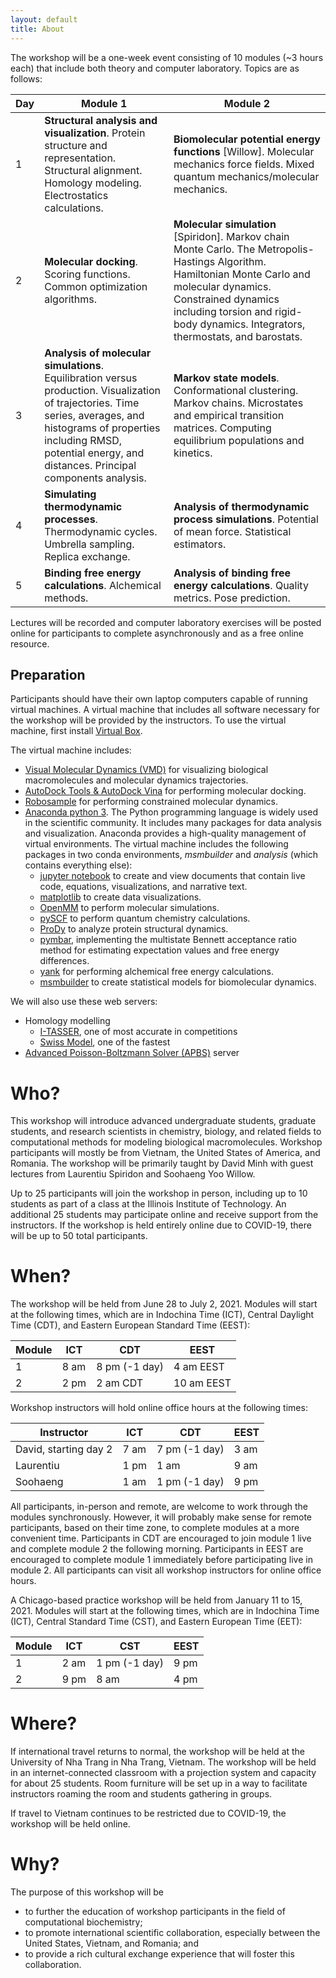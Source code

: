 ```yaml
---
layout: default
title: About
---
```


The workshop will be a one-week event consisting of 10 modules (~3 hours each) that include both theory and computer laboratory. Topics are as follows:

| Day | Module 1 | Module 2 |
| --- | -------- | -------- |
| 1 | **Structural analysis and visualization**. Protein structure and representation. Structural alignment. Homology modeling. Electrostatics calculations. | **Biomolecular potential energy functions** [Willow]. Molecular mechanics force fields. Mixed quantum mechanics/molecular mechanics. |
| 2 | **Molecular docking**. Scoring functions.  Common optimization algorithms. | **Molecular simulation** [Spiridon]. Markov chain Monte Carlo. The Metropolis-Hastings Algorithm. Hamiltonian Monte Carlo and molecular dynamics. Constrained dynamics including torsion and rigid-body dynamics. Integrators, thermostats, and barostats. |
| 3 | **Analysis of molecular simulations**. Equilibration versus production. Visualization of trajectories. Time series, averages, and histograms of properties including RMSD, potential energy, and distances. Principal components analysis. | **Markov state models**. Conformational clustering. Markov chains. Microstates and empirical transition matrices. Computing equilibrium populations and kinetics. |
| 4 | **Simulating thermodynamic processes**. Thermodynamic cycles. Umbrella sampling. Replica exchange. | **Analysis of thermodynamic process simulations**. Potential of mean force. Statistical estimators. |
| 5 | **Binding free energy calculations**. Alchemical methods. | **Analysis of binding free energy calculations**. Quality metrics. Pose prediction. |

Lectures will be recorded and computer laboratory exercises will be posted online for participants to complete asynchronously and as a free online resource.

## Preparation

Participants should have their own laptop computers capable of running virtual machines. A virtual machine that includes all software necessary for the workshop will be provided by the instructors. To use the virtual machine, first install [Virtual Box](https://www.virtualbox.org/).

The virtual machine includes:
- [Visual Molecular Dynamics (VMD)](https://www.ks.uiuc.edu/Research/vmd/) for visualizing biological macromolecules and molecular dynamics trajectories.
- [AutoDock Tools & AutoDock Vina](http://autodock.scripps.edu/) for performing molecular docking.
- [Robosample](https://github.com/spirilaurentiu/Robosample) for performing constrained molecular dynamics.
- [Anaconda python 3](https://www.anaconda.com/). The Python programming language is widely used in the scientific community. It includes many packages for data analysis and visualization. Anaconda provides a high-quality management of virtual environments. The virtual machine includes the following packages in two conda environments, _msmbuilder_ and _analysis_ (which contains everything else):
  - [jupyter notebook](https://jupyter.org/) to create and view documents that contain live code, equations, visualizations, and narrative text.
  - [matplotlib](https://matplotlib.org/) to create data visualizations.
  - [OpenMM](http://openmm.org/) to perform molecular simulations.
  - [pySCF](https://sunqm.github.io/pyscf/) to perform quantum chemistry calculations.
  - [ProDy](http://prody.csb.pitt.edu/) to analyze protein structural dynamics.
  - [pymbar](https://pymbar.readthedocs.io/en/master/), implementing the multistate Bennett acceptance ratio method for estimating expectation values and free energy differences.
  - [yank](http://getyank.org/latest/) for performing alchemical free energy calculations.
  - [msmbuilder](http://msmbuilder.org/3.8.0/) to create statistical models for biomolecular dynamics.

We will also use these web servers:
- Homology modelling
  - [I-TASSER](https://zhanglab.ccmb.med.umich.edu/I-TASSER/), one of most accurate in competitions
  - [Swiss Model](https://swissmodel.expasy.org/), one of the fastest
- [Advanced Poisson-Boltzmann Solver (APBS)](https://server.poissonboltzmann.org/) server

# Who?

This workshop will introduce advanced undergraduate students, graduate students, and research scientists in chemistry, biology, and related fields to computational methods for modeling biological macromolecules. Workshop participants will mostly be from Vietnam, the United States of America, and Romania. The workshop will be primarily taught by David Minh with guest lectures from Laurentiu Spiridon and Soohaeng Yoo Willow.

Up to 25 participants will join the workshop in person, including up to 10 students as part of a class at the Illinois Institute of Technology. An additional 25 students may participate online and receive support from the instructors. If the workshop is held entirely online due to COVID-19, there will be up to 50 total participants.

# When?

The workshop will be held from June 28 to July 2, 2021. Modules will start at the following times, which are in Indochina Time (ICT), Central Daylight Time (CDT), and Eastern European Standard Time (EEST):

| Module | ICT | CDT | EEST |
| ------ | --- | --- | ---- |
| 1 | 8 am | 8 pm (-1 day) | 4 am EEST |
| 2 | 2 pm | 2 am CDT | 10 am EEST |

Workshop instructors will hold online office hours at the following times:

| Instructor | ICT | CDT | EEST |
| ---------- | --- | --- | ---- |
| David, starting day 2 | 7 am | 7 pm (-1 day) | 3 am |
| Laurentiu | 1 pm | 1 am | 9 am |
| Soohaeng | 1 am | 1 pm (-1 day) | 9 pm |

All participants, in-person and remote, are welcome to work through the modules synchronously. However, it will probably make sense for remote participants, based on their time zone, to complete modules at a more convenient time. Participants in CDT are encouraged to join module 1 live and complete module 2 the following morning. Participants in EEST are encouraged to complete module 1 immediately before participating live in module 2. All participants can visit all workshop instructors for online office hours.

A Chicago-based practice workshop will be held from January 11 to 15, 2021. Modules will start at the following times, which are in Indochina Time (ICT), Central Standard Time (CST), and Eastern European Time (EET):

| Module | ICT | CST | EEST |
| ------ | --- | --- | ---- |
| 1 | 2 am | 1 pm (-1 day) | 9 pm |
| 2 | 9 pm | 8 am | 4 pm |

# Where?

If international travel returns to normal, the workshop will be held at the University of Nha Trang in Nha Trang, Vietnam. The workshop will be held in an internet-connected classroom with a projection system and capacity for about 25 students. Room furniture will be set up in a way to facilitate instructors roaming the room and students gathering in groups.

If travel to Vietnam continues to be restricted due to COVID-19, the workshop will be held online.

# Why?

The purpose of this workshop will be
- to further the education of workshop participants in the field of computational biochemistry;
- to promote international scientific collaboration, especially between the United States, Vietnam, and Romania; and
- to provide a rich cultural exchange experience that will foster this collaboration.
